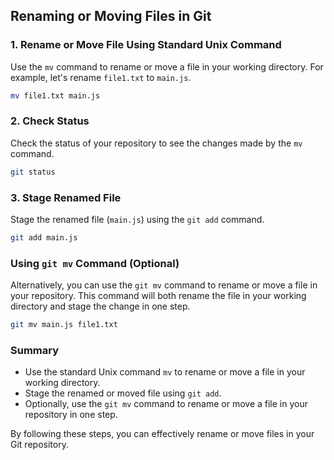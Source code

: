 ## Renaming or Moving Files in Git

### 1. Rename or Move File Using Standard Unix Command
Use the `mv` command to rename or move a file in your working directory. For example, let's rename `file1.txt` to `main.js`.

```bash
mv file1.txt main.js
```

### 2. Check Status
Check the status of your repository to see the changes made by the `mv` command.

```bash
git status
```

### 3. Stage Renamed File
Stage the renamed file (`main.js`) using the `git add` command.

```bash
git add main.js
```

### Using `git mv` Command (Optional)
Alternatively, you can use the `git mv` command to rename or move a file in your repository. This command will both rename the file in your working directory and stage the change in one step.

```bash
git mv main.js file1.txt
```

### Summary
- Use the standard Unix command `mv` to rename or move a file in your working directory.
- Stage the renamed or moved file using `git add`.
- Optionally, use the `git mv` command to rename or move a file in your repository in one step.

By following these steps, you can effectively rename or move files in your Git repository.